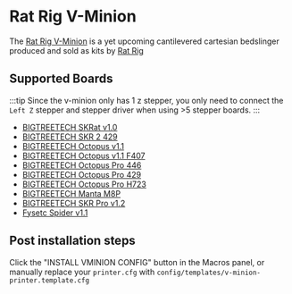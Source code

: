 # Rat Rig V-Minion

The [Rat Rig V-Minion](https://v-minion.ratrig.com/) is a yet upcoming cantilevered cartesian bedslinger produced and sold as kits by [Rat Rig](https://www.ratrig.com)

## Supported Boards

:::tip
Since the v-minion only has 1 z stepper, you only need to connect the `Left Z` stepper and stepper driver when using >5 stepper boards.
:::

-   [BIGTREETECH SKRat v1.0](boards/btt/skrat-10.mdx)
-   [BIGTREETECH SKR 2 429](boards/btt/skr-2-429.md)
-   [BIGTREETECH Octopus v1.1](boards/btt/octopus-11.md)
-   [BIGTREETECH Octopus v1.1 F407](boards/btt/octopus-11-407.md)
-   [BIGTREETECH Octopus Pro 446](boards/btt/octopus-pro-446.md)
-   [BIGTREETECH Octopus Pro 429](boards/btt/octopus-pro-429.md)
-   [BIGTREETECH Octopus Pro H723](boards/btt/octopus-pro-h723.md)
-   [BIGTREETECH Manta M8P](boards/btt/manta-m8p.mdx)
-   [BIGTREETECH SKR Pro v1.2](boards/btt/skr-pro-12.md)
-   [Fysetc Spider v1.1](boards/fysetc/spider-11.md)

## Post installation steps

Click the "INSTALL VMINION CONFIG" button in the Macros panel, or manually replace your `printer.cfg` with `config/templates/v-minion-printer.template.cfg`
